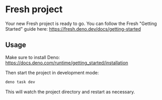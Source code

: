 # Fresh project

Your new Fresh project is ready to go. You can follow the Fresh "Getting
Started" guide here: <https://fresh.deno.dev/docs/getting-started>

## Usage

Make sure to install Deno:
<https://docs.deno.com/runtime/getting_started/installation>

Then start the project in development mode:

```sh
deno task dev
```

This will watch the project directory and restart as necessary.
